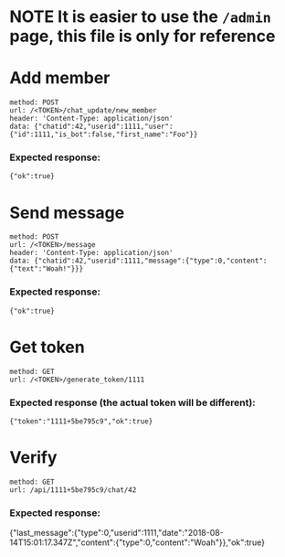 # **NOTE** It is easier to use the `/admin` page, this file is only for reference


# Add member
```
method: POST
url: /<TOKEN>/chat_update/new_member
header: 'Content-Type: application/json'
data: {"chatid":42,"userid":1111,"user":{"id":1111,"is_bot":false,"first_name":"Foo"}}
```

### Expected response:
`{"ok":true}`


# Send message
```
method: POST
url: /<TOKEN>/message
header: 'Content-Type: application/json'
data: {"chatid":42,"userid":1111,"message":{"type":0,"content":{"text":"Woah!"}}}
```

### Expected response:
`{"ok":true}`


# Get token
```
method: GET
url: /<TOKEN>/generate_token/1111
```

### Expected response (the actual token will be different):
`{"token":"1111+5be795c9","ok":true}`


# Verify
```
method: GET
url: /api/1111+5be795c9/chat/42
```

### Expected response:
{"last_message":{"type":0,"userid":1111,"date":"2018-08-14T15:01:17.347Z","content":{"type":0,"content":"Woah"}},"ok":true}
